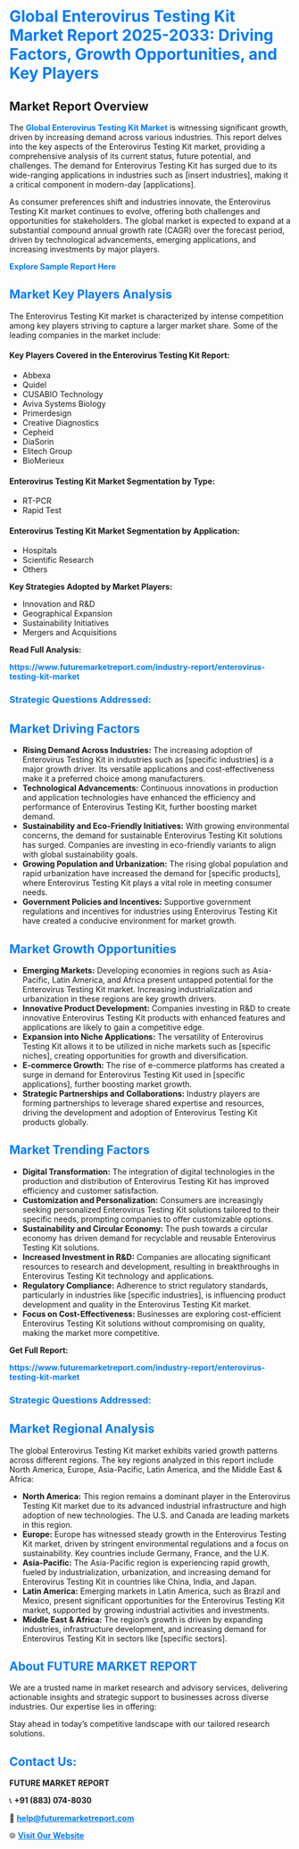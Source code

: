 <h1 style="color: #007BFF;">Global Enterovirus Testing Kit Market Report 2025-2033: Driving Factors, Growth Opportunities, and Key Players</h1>

<section id="overview">
<h2>Market Report Overview</h2>
<p>The <a href="https://www.futuremarketreport.com/industry-report/enterovirus-testing-kit-market" style="color: #007BFF; text-decoration: none;"><strong>Global Enterovirus Testing Kit Market</strong></a> is witnessing significant growth, driven by increasing demand across various industries. This report delves into the key aspects of the Enterovirus Testing Kit market, providing a comprehensive analysis of its current status, future potential, and challenges. The demand for Enterovirus Testing Kit has surged due to its wide-ranging applications in industries such as [insert industries], making it a critical component in modern-day [applications].</p>
<p>As consumer preferences shift and industries innovate, the Enterovirus Testing Kit market continues to evolve, offering both challenges and opportunities for stakeholders. The global market is expected to expand at a substantial compound annual growth rate (CAGR) over the forecast period, driven by technological advancements, emerging applications, and increasing investments by major players.</p>
</section>

<section id="overview">
<p><a href="https://www.futuremarketreport.com/request-sample/reportId=79946" style="color: #007BFF; text-decoration: none;"><strong>Explore Sample Report Here</strong></a></p>
</section>

<section id="key-players">
<h2 style="color: #007BFF;">Market Key Players Analysis</h2>
<p>The Enterovirus Testing Kit market is characterized by intense competition among key players striving to capture a larger market share. Some of the leading companies in the market include:</p>
<h4>Key Players Covered in the Enterovirus Testing Kit Report:</h4>
<ul><li>Abbexa</li><li>Quidel</li><li>CUSABIO Technology</li><li>Aviva Systems Biology</li><li>Primerdesign</li><li>Creative Diagnostics</li><li>Cepheid</li><li>DiaSorin</li><li>Elitech Group</li><li>BioMerieux</li></ul>
<h4>Enterovirus Testing Kit Market Segmentation by Type:</h4>
<ul><li>RT-PCR</li><li>Rapid Test</li></ul>

<h4>Enterovirus Testing Kit Market Segmentation by Application:</h4>
<ul><li>Hospitals</li><li>Scientific Research</li><li>Others</li></ul>
<p><strong>Key Strategies Adopted by Market Players:</strong></p>
<ul>
<li>Innovation and R&D</li>
<li>Geographical Expansion</li>
<li>Sustainability Initiatives</li>
<li>Mergers and Acquisitions</li>
</ul>
</section>

<section>
<p><strong>Read Full Analysis: </strong></p><a href="https://www.futuremarketreport.com/industry-report/enterovirus-testing-kit-market" style="color: #007BFF; text-decoration: none;"><strong>https://www.futuremarketreport.com/industry-report/enterovirus-testing-kit-market</strong></a>
<h3 style="color: #007BFF;">Strategic Questions Addressed:</h3>
</section>

<section id="driving-factors">
<h2 style="color: #007BFF;">Market Driving Factors</h2>
<ul>
<li><strong>Rising Demand Across Industries:</strong> The increasing adoption of Enterovirus Testing Kit in industries such as [specific industries] is a major growth driver. Its versatile applications and cost-effectiveness make it a preferred choice among manufacturers.</li>
<li><strong>Technological Advancements:</strong> Continuous innovations in production and application technologies have enhanced the efficiency and performance of Enterovirus Testing Kit, further boosting market demand.</li>
<li><strong>Sustainability and Eco-Friendly Initiatives:</strong> With growing environmental concerns, the demand for sustainable Enterovirus Testing Kit solutions has surged. Companies are investing in eco-friendly variants to align with global sustainability goals.</li>
<li><strong>Growing Population and Urbanization:</strong> The rising global population and rapid urbanization have increased the demand for [specific products], where Enterovirus Testing Kit plays a vital role in meeting consumer needs.</li>
<li><strong>Government Policies and Incentives:</strong> Supportive government regulations and incentives for industries using Enterovirus Testing Kit have created a conducive environment for market growth.</li>
</ul>
</section>

<section id="growth-opportunities">
<h2 style="color: #007BFF;">Market Growth Opportunities</h2>
<ul>
<li><strong>Emerging Markets:</strong> Developing economies in regions such as Asia-Pacific, Latin America, and Africa present untapped potential for the Enterovirus Testing Kit market. Increasing industrialization and urbanization in these regions are key growth drivers.</li>
<li><strong>Innovative Product Development:</strong> Companies investing in R&D to create innovative Enterovirus Testing Kit products with enhanced features and applications are likely to gain a competitive edge.</li>
<li><strong>Expansion into Niche Applications:</strong> The versatility of Enterovirus Testing Kit allows it to be utilized in niche markets such as [specific niches], creating opportunities for growth and diversification.</li>
<li><strong>E-commerce Growth:</strong> The rise of e-commerce platforms has created a surge in demand for Enterovirus Testing Kit used in [specific applications], further boosting market growth.</li>
<li><strong>Strategic Partnerships and Collaborations:</strong> Industry players are forming partnerships to leverage shared expertise and resources, driving the development and adoption of Enterovirus Testing Kit products globally.</li>
</ul>
</section>

<section id="trending-factors">
<h2 style="color: #007BFF;">Market Trending Factors</h2>
<ul>
<li><strong>Digital Transformation:</strong> The integration of digital technologies in the production and distribution of Enterovirus Testing Kit has improved efficiency and customer satisfaction.</li>
<li><strong>Customization and Personalization:</strong> Consumers are increasingly seeking personalized Enterovirus Testing Kit solutions tailored to their specific needs, prompting companies to offer customizable options.</li>
<li><strong>Sustainability and Circular Economy:</strong> The push towards a circular economy has driven demand for recyclable and reusable Enterovirus Testing Kit solutions.</li>
<li><strong>Increased Investment in R&D:</strong> Companies are allocating significant resources to research and development, resulting in breakthroughs in Enterovirus Testing Kit technology and applications.</li>
<li><strong>Regulatory Compliance:</strong> Adherence to strict regulatory standards, particularly in industries like [specific industries], is influencing product development and quality in the Enterovirus Testing Kit market.</li>
<li><strong>Focus on Cost-Effectiveness:</strong> Businesses are exploring cost-efficient Enterovirus Testing Kit solutions without compromising on quality, making the market more competitive.</li>
</ul>
</section>

<section>
<p><strong>Get Full Report: </strong></p><a href="https://www.futuremarketreport.com/industry-report/enterovirus-testing-kit-market" style="color: #007BFF; text-decoration: none;"><strong>https://www.futuremarketreport.com/industry-report/enterovirus-testing-kit-market</strong></a>
<h3 style="color: #007BFF;">Strategic Questions Addressed:</h3>
</section>


<section id="regional-analysis">
<h2 style="color: #007BFF;">Market Regional Analysis</h2>
<p>The global Enterovirus Testing Kit market exhibits varied growth patterns across different regions. The key regions analyzed in this report include North America, Europe, Asia-Pacific, Latin America, and the Middle East & Africa:</p>
<ul>
<li><strong>North America:</strong> This region remains a dominant player in the Enterovirus Testing Kit market due to its advanced industrial infrastructure and high adoption of new technologies. The U.S. and Canada are leading markets in this region.</li>
<li><strong>Europe:</strong> Europe has witnessed steady growth in the Enterovirus Testing Kit market, driven by stringent environmental regulations and a focus on sustainability. Key countries include Germany, France, and the U.K.</li>
<li><strong>Asia-Pacific:</strong> The Asia-Pacific region is experiencing rapid growth, fueled by industrialization, urbanization, and increasing demand for Enterovirus Testing Kit in countries like China, India, and Japan.</li>
<li><strong>Latin America:</strong> Emerging markets in Latin America, such as Brazil and Mexico, present significant opportunities for the Enterovirus Testing Kit market, supported by growing industrial activities and investments.</li>
<li><strong>Middle East & Africa:</strong> The region’s growth is driven by expanding industries, infrastructure development, and increasing demand for Enterovirus Testing Kit in sectors like [specific sectors].</li>
</ul>
</section>

<footer>
<h2 style="color: #007BFF;">About FUTURE MARKET REPORT</h2>
<p>We are a trusted name in market research and advisory services, delivering actionable insights and strategic support to businesses across diverse industries. Our expertise lies in offering:</p>

<p>Stay ahead in today’s competitive landscape with our tailored research solutions.</p>

<h2 style="color: #007BFF;">Contact Us:</h2>
<p><strong>FUTURE MARKET REPORT</strong></p>
<p>📞 <strong>+91 (883) 074-8030</strong></p>
<p>📧 <strong><a href="mailto:help@futuremarketreport.com" style="color: #007BFF;">help@futuremarketreport.com</a></strong></p>
<p>🌐 <strong><a href="https://www.futuremarketreport.com/" style="color: #007BFF;">Visit Our Website</a></strong></p>
</footer>